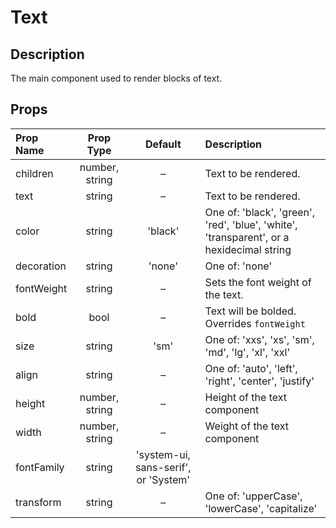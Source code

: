 # Text

## Description

The main component used to render blocks of text.

## Props

| Prop Name | Prop Type | Default | Description |
| :-------- | :-------: |  :----: |:---------- |
| children | number, string | – | Text to be rendered. |
| text | string | – | Text to be rendered. |
| color | string | 'black' | One of: 'black', 'green', 'red', 'blue', 'white', 'transparent', or a hexidecimal string |
| decoration | string | 'none' | One of: 'none' |
| fontWeight | string | – | Sets the font weight of the text. |
| bold | bool | – | Text will be bolded. Overrides `fontWeight` |
| size | string | 'sm' | One of: 'xxs', 'xs', 'sm', 'md', 'lg', 'xl', 'xxl' |
| align | string | – | One of: 'auto', 'left', 'right', 'center', 'justify' |
| height | number, string | – | Height of the text component |
| width | number, string | – | Weight of the text component |
| fontFamily | string | 'system-ui, sans-serif', or 'System' |  |
| transform | string | – | One of: 'upperCase', 'lowerCase', 'capitalize' |